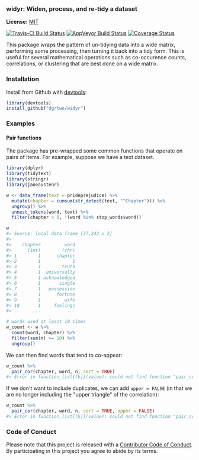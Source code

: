 <!-- README.md is generated from README.Rmd. Please edit that file -->



### widyr: Widen, process, and re-tidy a dataset

**License:** [MIT](https://opensource.org/licenses/MIT)

[![Travis-CI Build Status](https://travis-ci.org/widyr.svg?branch=master)](https://travis-ci.org/dgrtwo/widyr)
[![AppVeyor Build Status](https://ci.appveyor.com/api/projects/status/github/dgrtwo/widyr?branch=master&svg=true)](https://ci.appveyor.com/project/dgrtwo/widyr)
[![Coverage Status](https://img.shields.io/codecov/c/github//master.svg)](https://codecov.io/github/?branch=master)

This package wraps the pattern of un-tidying data into a wide matrix, performing some processing, then turning it back into a tidy form. This is useful for several mathematical operations such as co-occurence counts, correlations, or clustering that are best done on a wide matrix.

### Installation

Install from Github with [devtools](https://github.com/hadley/devtools):


```r
library(devtools)
install_github("dgrtwo/widyr")
```

### Examples

#### Pair functions

The package has pre-wrapped some common functions that operate on pairs of items. For example, suppose we have a text dataset.


```r
library(dplyr)
library(tidytext)
library(stringr)
library(janeaustenr)

w <- data_frame(text = prideprejudice) %>%
  mutate(chapter = cumsum(str_detect(text, "^Chapter"))) %>%
  ungroup() %>%
  unnest_tokens(word, text) %>%
  filter(chapter > 0, !(word %in% stop_words$word))

w
#> Source: local data frame [37,242 x 2]
#> 
#>    chapter         word
#>      (int)        (chr)
#> 1        1      chapter
#> 2        1            1
#> 3        1        truth
#> 4        1  universally
#> 5        1 acknowledged
#> 6        1       single
#> 7        1   possession
#> 8        1      fortune
#> 9        1         wife
#> 10       1     feelings
#> ..     ...          ...

# words used at least 10 times
w_count <- w %>%
  count(word, chapter) %>%
  filter(sum(n) >= 10) %>%
  ungroup()
```

We can then find words that tend to co-appear:


```r
w_count %>%
  pair_cor(chapter, word, n, sort = TRUE)
#> Error in function_list[[k]](value): could not find function "pair_cor"
```

If we don't want to include duplicates, we can add `upper = FALSE` (in that we are no longer including the "upper triangle" of the correlation):


```r
w_count %>%
  pair_cor(chapter, word, n, sort = TRUE, upper = FALSE)
#> Error in function_list[[k]](value): could not find function "pair_cor"
```

### Code of Conduct

Please note that this project is released with a [Contributor Code of Conduct](CONDUCT.md). By participating in this project you agree to abide by its terms.
